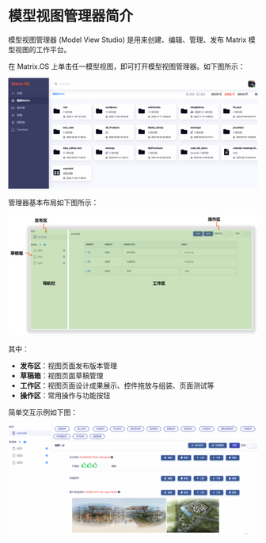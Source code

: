 # 模型视图管理器简介

模型视图管理器 (Model View Studio) 是用来创建、编辑、管理、发布 Matrix 模型视图的工作平台。

在 Matrix.OS 上单击任一模型视图，即可打开模型视图管理器。如下图所示：

![Matrix.OS](../../../../../media/os/tools/modelview/openview.gif "打开视图管理器")

管理器基本布局如下图所示：

![Matrix.OS](../../../../../media/os/tools/modelview/mvlayout.png "模型视图管理器布局")

其中：

* **发布区**：视图页面发布版本管理
* **草稿箱**：视图页面草稿管理
* **工作区**：视图页面设计成果展示、控件拖放与组装、页面测试等
* **操作区**：常用操作与功能按钮

简单交互示例如下图：

![Matrix.OS](../../../../../media/os/tools/modelview/mvlayout.gif "模型视图管理器交互操作")












